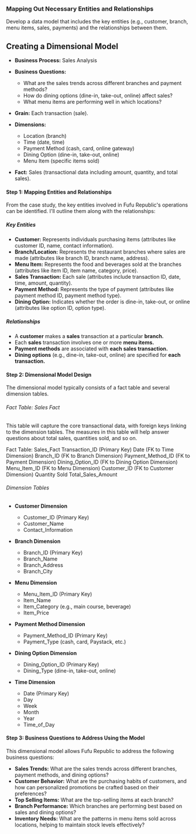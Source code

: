 ### Mapping Out Necessary Entities and Relationships

Develop a data model that includes the key entities (e.g., customer, branch, menu items, sales, payments) and the relationships between them.

## Creating a Dimensional Model

- **Business Process:** Sales Analysis

- **Business Questions:**
  - What are the sales trends across different branches and payment methods?
  - How do dining options (dine-in, take-out, online) affect sales?
  - What menu items are performing well in which locations?
- **Grain:** Each transaction (sale).
- **Dimensions:**
  - Location (branch)
  - Time (date, time)
  - Payment Method (cash, card, online gateway)
  - Dining Option (dine-in, take-out, online)
  - Menu Item (specific items sold)
- **Fact:** Sales (transactional data including amount, quantity, and total sales).


#### Step 1: Mapping Entities and Relationships

From the case study, the key entities involved in Fufu Republic's operations can be identified. I'll outline them along with the relationships:

##### Key Entities

- **Customer:** Represents individuals purchasing items (attributes like customer ID, name, contact information).
- **Branch/Location:** Represents the restaurant branches where sales are made (attributes like branch ID, branch name, address).
- **Menu Item:** Represents the food and beverages sold at the branches (attributes like item ID, item name, category, price).
- **Sales Transaction:** Each sale (attributes include transaction ID, date, time, amount, quantity).
- **Payment Method:** Represents the type of payment (attributes like payment method ID, payment method type).
- **Dining Option:** Indicates whether the order is dine-in, take-out, or online (attributes like option ID, option type).

##### Relationships

- A **customer** makes a **sales** transaction at a particular **branch.**
- Each **sales** transaction involves one or more **menu items.**
- **Payment methods** are associated with **each sales transaction.**
- **Dining options** (e.g., dine-in, take-out, online) are specified for **each transaction.**


#### Step 2: Dimensional Model Design

The dimensional model typically consists of a fact table and several dimension tables.

###### Fact Table: Sales Fact

This table will capture the core transactional data, with foreign keys linking to the dimension tables. The measures in this table will help answer questions about total sales, quantities sold, and so on.

Fact Table: Sales_Fact
Transaction_ID (Primary Key)
Date (FK to Time Dimension)
Branch_ID (FK to Branch Dimension)
Payment_Method_ID (FK to Payment Dimension)
Dining_Option_ID (FK to Dining Option Dimension)
Menu_Item_ID (FK to Menu Dimension)
Customer_ID (FK to Customer Dimension)
Quantity Sold
Total_Sales_Amount


###### Dimension Tables

- **Customer Dimension**
  - Customer_ID (Primary Key)
  - Customer_Name
  - Contact_Information

- **Branch Dimension**
  - Branch_ID (Primary Key)
  - Branch_Name
  - Branch_Address
  - Branch_City

- **Menu Dimension**
  - Menu_Item_ID (Primary Key)
  - Item_Name
  - Item_Category (e.g., main course, beverage)
  - Item_Price

- **Payment Method Dimension**
  - Payment_Method_ID (Primary Key)
  - Payment_Type (cash, card, Paystack, etc.)

- **Dining Option Dimension**
  - Dining_Option_ID (Primary Key)
  - Dining_Type (dine-in, take-out, online)

- **Time Dimension**
  - Date (Primary Key)
  - Day
  - Week
  - Month
  - Year
  - Time_of_Day

  
#### Step 3: Business Questions to Address Using the Model
This dimensional model allows Fufu Republic to address the following business questions:

- **Sales Trends:** What are the sales trends across different branches, payment methods, and dining options?
- **Customer Behavior:** What are the purchasing habits of customers, and how can personalized promotions be crafted based on their preferences?
- **Top Selling Items:** What are the top-selling items at each branch?
- **Branch Performance:** Which branches are performing best based on sales and dining options?
- **Inventory Needs:** What are the patterns in menu items sold across locations, helping to maintain stock levels effectively?